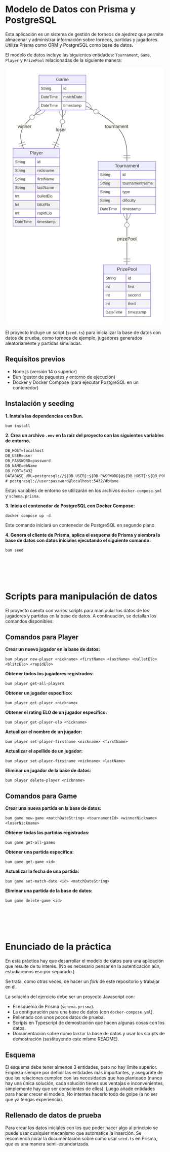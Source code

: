 # Modelo de Datos con Prisma y PostgreSQL

Esta aplicación es un sistema de gestión de torneos de ajedrez que permite almacenar y administrar información sobre torneos, partidas y jugadores. Utiliza Prisma como ORM y PostgreSQL como base de datos.

El modelo de datos incluye las siguientes entidades: `Tournament`, `Game`, `Player` y `PrizePool` relacionadas de la siguiente manera:

<img src="https://raw.githubusercontent.com/aliem-r/p3-data-model-2024/871873cfa1f4a3541bdd0592196d6464cd3ec241/prisma-erd.svg"  width="500">

El proyecto incluye un script (`seed.ts`) para inicializar la base de datos con datos de prueba, como torneos de ejemplo, jugadores generados aleatoriamente y partidas simuladas.

## Requisitos previos

-   Node.js (versión 14 o superior)
-   Bun (gestor de paquetes y entorno de ejecución)
-   Docker y Docker Compose (para ejecutar PostgreSQL en un contenedor)

## Instalación y seeding

**1. Instala las dependencias con Bun.**

```
bun install
```

**2. Crea un archivo `.env` en la raíz del proyecto con las siguientes variables de entorno.**

```
DB_HOST=localhost
DB_USER=user
DB_PASSWORD=password
DB_NAME=dbName
DB_PORT=5432
DATABASE_URL=postgresql://${DB_USER}:${DB_PASSWORD}@${DB_HOST}:${DB_PORT}/${DB_NAME}
# postgresql://user:password@localhost:5432/dbName
```

Estas variables de entorno se utilizarán en los archivos `docker-compose.yml` y `schema.prisma`.

**3. Inicia el contenedor de PostgreSQL con Docker Compose:**

```
docker compose up -d
```

Este comando iniciará un contenedor de PostgreSQL en segundo plano.

**4. Genera el cliente de Prisma, aplica el esquema de Prisma y siembra la base de datos con datos iniciales ejecutando el siguiente comando:**

```
bun seed
```

<br><br><br><br>

# Scripts para manipulación de datos

El proyecto cuenta con varios scripts para manipular los datos de los jugadores y partidas en la base de datos. A continuación, se detallan los comandos disponibles:

## Comandos para Player

**Crear un nuevo jugador en la base de datos:**

```
bun player new-player <nickname> <firstName> <lastName> <bulletElo> <blitzElo> <rapidElo>
```

**Obtener todos los jugadores registrados:**

```
bun player get-all-players
```

**Obtener un jugador específico:**

```
bun player get-player <nickname>
```

**Obtener el rating ELO de un jugador específico:**

```
bun player get-player-elo <nickname>
```

**Actualizar el nombre de un jugador:**

```
bun player set-player-firstname <nickname> <firstName>
```

**Actualizar el apellido de un jugador:**

```
bun player set-player-firstname <nickname> <lastName>
```

**Eliminar un jugador de la base de datos:**

```
bun player delete-player <nickname>
```

## Comandos para Game

**Crear una nueva partida en la base de datos:**

```
bun game new-game <matchDateString> <tournamentId> <winnerNickname> <loserNickname>
```

**Obtener todas las partidas registradas:**

```
bun game get-all-games
```

**Obtener una partida específica:**

```
bun game get-game <id>
```

**Actualizar la fecha de una partida:**

```
bun game set-match-date <id> <matchDateString>
```

**Eliminar una partida de la base de datos:**

```
bun game delete-game <id>
```

<br><br><br><br>

# Enunciado de la práctica

En esta práctica hay que desarrollar el modelo de datos para una aplicación que resulte de tu interés. (No es necesario pensar en la autenticación aún, estudiaremos eso por separado.)

Se trata, como otras veces, de hacer un _fork_ de este repositorio y trabajar en él.

La solución del ejercicio debe ser un proyecto Javascript con:

-   El esquema de Prisma (`schema.prisma`).
-   La configuración para una base de datos (con `docker-compose.yml`).
-   Rellenado con unos pocos datos de prueba.
-   Scripts en Typescript de demostración que hacen algunas cosas con los datos.
-   Documentación sobre cómo lanzar la base de datos y usar los scripts de demostración (sustituyendo este mismo README).

## Esquema

El esquema debe tener almenos 3 entidades, pero no hay límite superior. Empieza siempre por definir las entidades más importantes, y asegúrate de que las relaciones cumplen con las necesidades que has planteado (nunca hay una única solución, cada solución tienes sus ventajas e inconvenientes, simplemente hay que ser conscientes de ellos). Luego añade entidades para hacer crecer el modelo. No intentes hacerlo todo de golpe (a no ser que ya tengas experiencia).

## Rellenado de datos de prueba

Para crear los datos iniciales con los que poder hacer algo al principio se puede usar cualquier mecanismo que automatice la inserción. Se recomienda mirar la documentación sobre como usar `seed.ts` en Prisma, que es una manera semi-estandarizada.
